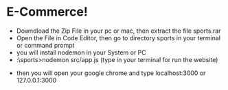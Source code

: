 # E-Commerce!

- Downdload the Zip File in your pc or mac, then extract the file sports.rar
- Open the File in Code Editor, then go to directory sports in your terminal or command prompt
- you will install nodemon in your System or PC
- :\sports>nodemon src/app.js        (type in your terminal for run the website)

* then you will open your google chrome and type localhost:3000 or 127.0.0.1:3000
